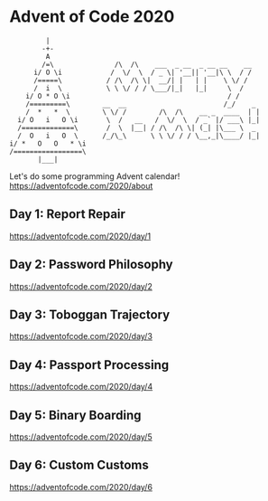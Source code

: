 # Advent of Code 2020

```
         |
        -+-
         A
        /=\               /\  /\    ___  _ __  _ __ __    __
      i/ O \i            /  \/  \  / _ \| '__|| '__|\ \  / /
      /=====\           / /\  /\ \|  __/| |   | |    \ \/ /
      /  i  \           \ \ \/ / / \___/|_|   |_|     \  /
    i/ O * O \i                                       / /
    /=========\        __  __                        /_/    _
    /  *   *  \        \ \/ /        /\  /\    __ _  ____  | |
  i/ O   i   O \i       \  /   __   /  \/  \  / _` |/ ___\ |_|
  /=============\       /  \  |__| / /\  /\ \| (_| |\___ \  _
  /  O   i   O  \      /_/\_\      \ \ \/ / / \__,_|\____/ |_|
i/ *   O   O   * \i
/=================\
       |___|
```

Let's do some programming Advent calendar! 
https://adventofcode.com/2020/about

## Day 1: Report Repair

https://adventofcode.com/2020/day/1

## Day 2: Password Philosophy

https://adventofcode.com/2020/day/2

## Day 3: Toboggan Trajectory
 
https://adventofcode.com/2020/day/3

## Day 4: Passport Processing

https://adventofcode.com/2020/day/4

## Day 5: Binary Boarding

https://adventofcode.com/2020/day/5

## Day 6: Custom Customs

https://adventofcode.com/2020/day/6
